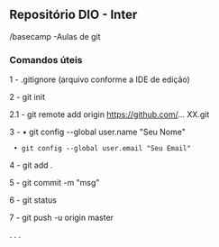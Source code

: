 ## Repositório DIO - Inter
/basecamp
-Aulas de git

### Comandos úteis

1 - .gitignore (arquivo conforme a IDE de edição)

2 - git init

2.1 - git remote add origin https://github.com/... XX.git

3 -  • git config --global user.name "Seu Nome"

     • git config --global user.email "Seu Email"
     
4 - git add . 

5 - git commit -m "msg" 

6 - git status

7 - git push -u origin master

.
.
.
